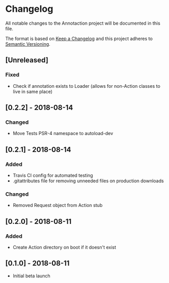 # Changelog
All notable changes to the Annotaction project will be documented in this file.

The format is based on [Keep a Changelog](http://keepachangelog.com/en/1.0.0/)
and this project adheres to [Semantic Versioning](http://semver.org/spec/v2.0.0.html).

## [Unreleased]
### Fixed
- Check if annotation exists to Loader (allows for non-Action classes to live in same place)

## [0.2.2] - 2018-08-14
### Changed
- Move Tests PSR-4 namespace to autoload-dev

## [0.2.1] - 2018-08-14
### Added
- Travis CI config for automated testing
- .gitattributes file for removing unneeded files on production downloads

### Changed
- Removed Request object from Action stub

## [0.2.0] - 2018-08-11
### Added
- Create Action directory on boot if it doesn't exist

## [0.1.0] - 2018-08-11
- Initial beta launch
